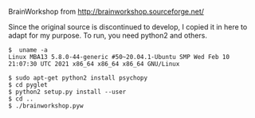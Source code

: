 BrainWorkshop from http://brainworkshop.sourceforge.net/

Since the original source is discontinued to develop, I copied it in here to adapt for my purpose.
To run, you need python2 and others. 


```lang=bash
$  uname -a
Linux MBA13 5.8.0-44-generic #50~20.04.1-Ubuntu SMP Wed Feb 10 21:07:30 UTC 2021 x86_64 x86_64 x86_64 GNU/Linux

$ sudo apt-get python2 install psychopy
$ cd pyglet
$ python2 setup.py install --user
$ cd .. 
$ ./brainworkshop.pyw
```
